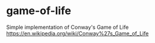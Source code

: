 # game-of-life
Simple implementation of Conway's Game of Life
https://en.wikipedia.org/wiki/Conway%27s_Game_of_Life
